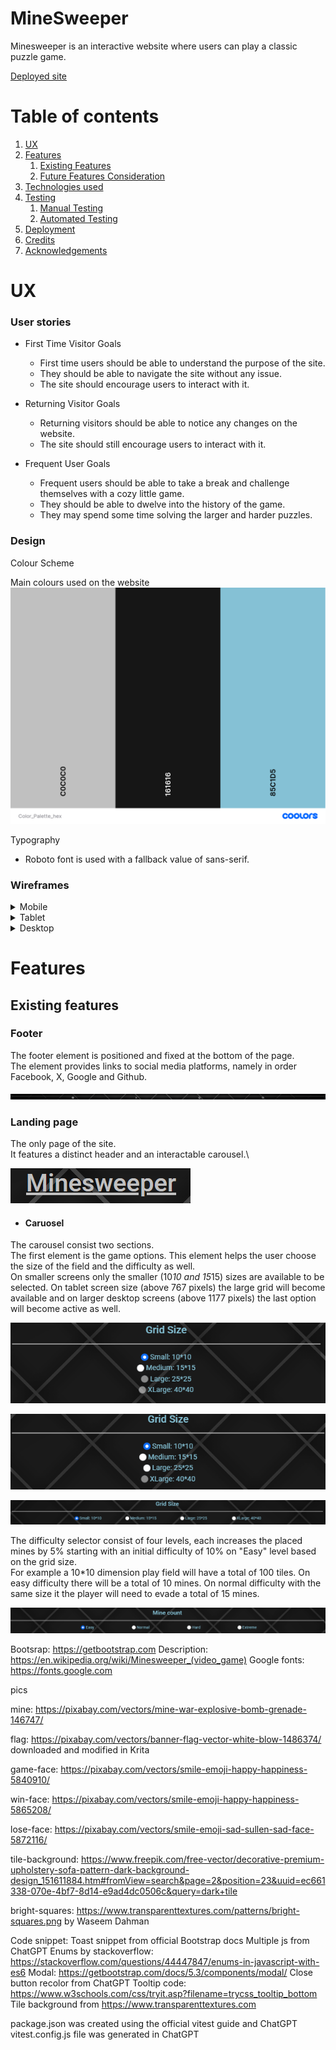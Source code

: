 # MineSweeper

Minesweeper is an interactive website where users can play a classic puzzle game.

[Deployed site](https://bics.github.io/MineSweeper/)

# Table of contents    

1. [UX](#ux)
2. [Features](#features)
    1. [Existing Features](#existing-features)
    2. [Future Features Consideration](#future-features-consideration)
3. [Technologies used](#technologies-used)
4. [Testing](#testing)
    1. [Manual Testing](#manual-testing)
    2. [Automated Testing](#automated-testing)
5. [Deployment](#deployment)
6. [Credits](#credits)
7. [Acknowledgements](#acknowledgements)

# UX

### User stories
* First Time Visitor Goals
    * First time users should be able to understand the purpose of the site.
    * They should be able to navigate the site without any issue.
    * The site should encourage users to interact with it.

* Returning Visitor Goals
    * Returning visitors should be able to notice any changes on the website.
    * The site should still encourage users to interact with it.

* Frequent User Goals
    * Frequent users should be able to take a break and challenge themselves with a cozy little game.
    * They should be able to dwelve into the history of the game.
    * They may spend some time solving the larger and harder puzzles.

### Design

Colour Scheme

Main colours used on the website\
![Color palette](/assets/images/Color_Palette_hex.png)

Typography
* Roboto font is used with a fallback value of sans-serif.

### Wireframes
<details>
<summary>Mobile</summary>

![Mobile wireframe](/assets/images/Wireframe_Mobile.png)

</details>
<details>
<summary>Tablet</summary>

![Tablet wireframe](/assets/images/Wireframe_Tablet.png)

</details>
<details>
<summary>Desktop</summary>

![Desktop wireframe](/assets/images/Wireframe_Desktop.png)

</details>

# Features

## Existing features

### Footer
The footer element is positioned and fixed at the bottom of the page.\
The element provides links to social media platforms, namely in order Facebook, X, Google and Github.

![Footer](/assets/images/Footer.PNG)

### Landing page 

The only page of the site.\
It features a distinct header and an interactable carousel.\

![Header](/assets/images/Header.PNG)

* #### Caruosel

The carousel consist two sections.\
The first element is the game options. This element helps the user choose the size of the field and the difficulty as well.\
On smaller screens only the smaller (10*10 and 15*15) sizes are available to be selected. On tablet screen size (above 767 pixels) the large grid will become available and on
larger desktop screens (above 1177 pixels) the last option will become active as well.

![GridSelectionSmallScreen](/assets/images/GridSmall.PNG)

![GridSelectionTabletScreen](/assets/images/GridTablet.PNG)

![GridSelectionLargeScreen](/assets/images/GridLarge.PNG)

The difficulty selector consist of four levels, each increases the placed mines by 5% starting with an initial difficulty of 10% on "Easy" level based on the grid size.\
For example a 10*10 dimension play field will have a total of 100 tiles. On easy difficulty there will be a total of 10 mines. On normal difficulty with the same size it the player will need to evade a total of 15 mines.

![Difficulty](/assets/images/MineCount.PNG)


Bootsrap: https://getbootstrap.com
Description: https://en.wikipedia.org/wiki/Minesweeper_(video_game)
Google fonts: https://fonts.google.com

pics

mine: https://pixabay.com/vectors/mine-war-explosive-bomb-grenade-146747/

flag: https://pixabay.com/vectors/banner-flag-vector-white-blow-1486374/
downloaded and modified in Krita

game-face: https://pixabay.com/vectors/smile-emoji-happy-happiness-5840910/

win-face: https://pixabay.com/vectors/smile-emoji-happy-happiness-5865208/

lose-face: https://pixabay.com/vectors/smile-emoji-sad-sullen-sad-face-5872116/

tile-background: https://www.freepik.com/free-vector/decorative-premium-upholstery-sofa-pattern-dark-background-design_151611884.htm#fromView=search&page=2&position=23&uuid=ec661338-070e-4bf7-8d14-e9ad4dc0506c&query=dark+tile

bright-squares: https://www.transparenttextures.com/patterns/bright-squares.png by Waseem Dahman

Code snippet:
Toast snippet from official Bootstrap docs
Multiple js from ChatGPT
Enums by stackoverflow: https://stackoverflow.com/questions/44447847/enums-in-javascript-with-es6
Modal: https://getbootstrap.com/docs/5.3/components/modal/
Close button recolor from ChatGPT
Tooltip code: https://www.w3schools.com/css/tryit.asp?filename=trycss_tooltip_bottom
Tile background from https://www.transparenttextures.com

package.json was created using the official vitest guide and ChatGPT
vitest.config.js file was generated in ChatGPT



